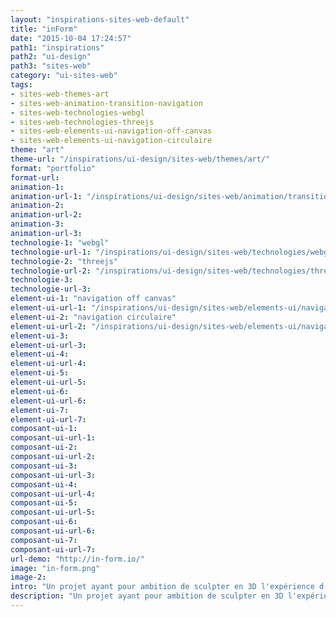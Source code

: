 ```yaml
---
layout: "inspirations-sites-web-default"
title: "inForm"
date: "2015-10-04 17:24:57"
path1: "inspirations"
path2: "ui-design"
path3: "sites-web"
category: "ui-sites-web"
tags:
- sites-web-themes-art
- sites-web-animation-transition-navigation
- sites-web-technologies-webgl
- sites-web-technologies-threejs
- sites-web-elements-ui-navigation-off-canvas
- sites-web-elements-ui-navigation-circulaire
theme: "art"
theme-url: "/inspirations/ui-design/sites-web/themes/art/"
format: "portfolio"
format-url:
animation-1:
animation-url-1: "/inspirations/ui-design/sites-web/animation/transition-navigation/"
animation-2:
animation-url-2:
animation-3:
animation-url-3:
technologie-1: "webgl"
technologie-url-1: "/inspirations/ui-design/sites-web/technologies/webgl/"
technologie-2: "threejs"
technologie-url-2: "/inspirations/ui-design/sites-web/technologies/threejs/"
technologie-3:
technologie-url-3:
element-ui-1: "navigation off canvas"
element-ui-url-1: "/inspirations/ui-design/sites-web/elements-ui/navigation-off-canvas/"
element-ui-2: "navigation circulaire"
element-ui-url-2: "/inspirations/ui-design/sites-web/elements-ui/navigation-circulaire/"
element-ui-3:
element-ui-url-3:
element-ui-4:
element-ui-url-4:
element-ui-5:
element-ui-url-5:
element-ui-6:
element-ui-url-6:
element-ui-7:
element-ui-url-7:
composant-ui-1:
composant-ui-url-1:
composant-ui-2:
composant-ui-url-2:
composant-ui-3:
composant-ui-url-3:
composant-ui-4:
composant-ui-url-4:
composant-ui-5:
composant-ui-url-5:
composant-ui-6:
composant-ui-url-6:
composant-ui-7:
composant-ui-url-7:
url-demo: "http://in-form.io/"
image: "in-form.png"
image-2:
intro: "Un projet ayant pour ambition de sculpter en 3D l'expérience d'un utilisateur. A partir de données captées via un smartphone, une sculpture webGL met en scène la signature numérique d'un utilisateur sur la base de sa localisation, ses déplacement et ses photos. Contempler cette sculpture revient à contempler une expérience."
description: "Un projet ayant pour ambition de sculpter en 3D l'expérience d'un utilisateur."
---
```

